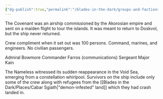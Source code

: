 ```yaml
---
{"dg-publish":true,"permalink":"/blades-in-the-dark/groups-and-factions/the-covenant-airship/","tags":["GroupsFactions"]}
---
```


The Covenant was an airship commissioned by the Akorosian empire and sent on a maiden flight to tour the islands. It was meant to return to Doskvol, but the ship never returned.

Crew compliment when it set out was 100 persons. Command, marines, and engineers. No civilian passengers.

Admiral Bowmore
Commander Farros (communications)
Sergeant Major Kain

The Nameless witnessed its sudden reappearance in the Void Sea, emerging from a constellation whirlpool. Survivors on the ship include only some of the crew along with refugees from the [[Blades in the Dark/Places/Cabar Sgiath\|"demon-infested" land]] which they had crash landed in.